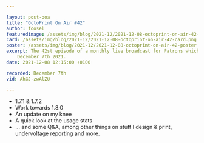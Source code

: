 ```yaml
---

layout: post-ooa
title: "OctoPrint On Air #42"
author: foosel
featuredimage: /assets/img/blog/2021-12/2021-12-08-octoprint-on-air-42-card.png
card: /assets/img/blog/2021-12/2021-12-08-octoprint-on-air-42-card.png
poster: /assets/img/blog/2021-12/2021-12-08-octoprint-on-air-42-poster.png
excerpt: The 42st episode of a monthly live broadcast for Patrons which was recorded on 
    December 7th 2021.
date: 2021-12-08 12:15:00 +0100

recorded: December 7th
vid: AhGJ-zwAlZU

---
```


  * 1.7.1 & 1.7.2
  * Work towards 1.8.0
  * An update on my knee
  * A quick look at the usage stats
  * ... and some Q&A, among other things on stuff I design & print, undervoltage reporting
    and more.
